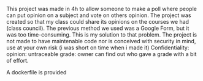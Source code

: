 This project was made in 4h to allow someone to make a poll where people can put opinion on a subject and vote on others opinion. The project was created so that my class could share its opinions on the courses we had (class council). The previous method we used was a Google Form, but it was too time-consuming. This is my solution to that problem.
The project is not made to have maintenable code nor is conceived with security in mind, use at your own risk (i was short on time when i made it)
Confidentiality:
opinion: untraceable
grade: owner can find out who gave a grade with a bit of effort.

A dockerfile is provided
